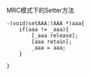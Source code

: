 MRC模式下的Setter方法



```
-(void)setAAA:(AAA *)aaa{
    if(aaa != _aaa){
        [_aaa release];
        [aaa retain];
        _aaa = aaa;
    }

}
```





